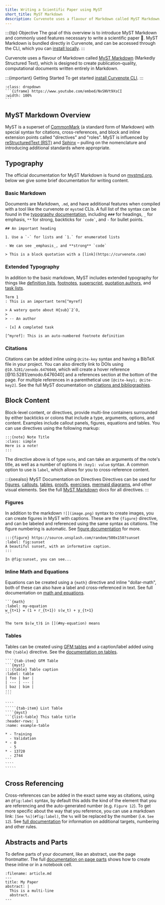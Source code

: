 ```yaml
---
title: Writing a Scientific Paper using MyST
short_title: MyST Markdown
description: Curvenote uses a flavour of Markdown called MyST Markdown, which is designed to create publication-quality, computational documents written entirely in Markdown.
---
```


:::{tip} Objective
The goal of this overview is to introduce MyST Markdown and commonly used features necessary to write a scientific paper 📄.
MyST Markdown is bundled directly in Curvenote, and can be accessed through the CLI, which you can [install locally](./installing.md).
:::

Curvenote uses a flavour of Markdown called [MyST Markdown](https://mystmd.org) (Markedly Structured Text), which is designed to create publication-quality, computational documents written entirely in Markdown.

:::{important} Getting Started
To get started [install Curvenote CLI](./installing.md).
:::

````{note} See the video tutorial 📺
:class: dropdown
```{iframe} https://www.youtube.com/embed/NxSNVt9XsCI
:width: 100%
```
````

## MyST Markdown Overview

MyST is a superset of [CommonMark](https://commonmark.org/) (a standard form of Markdown) with special syntax for citations, cross-references, and block and inline extension points called "directives" and "roles".
MyST is influenced by [reStructuredText (RST)](https://en.wikipedia.org/wiki/reStructuredText) and [Sphinx](https://www.sphinx-doc.org) – pulling on the nomenclature and introducing additional standards where appropriate.

## Typography

The official documentation for MyST Markdown is found on [mystmd.org](https://mystmd.org/guide),
below we give some brief documentation for writing content.

### Basic Markdown

Documents are Markdown, `.md`, and have additional features when compiled with a tool like the curvenote or `mystmd` CLIs. A full list of the syntax can be found in the [typography documentation](https://mystmd.org/guide/typography), including `###` for headings, `_` for emphasis, `**` for strong, backticks for `` `code` ``, and `-` for bullet points.

```{myst}
## An important heading

1. Use a `-` for lists and `1.` for enumerated lists

- We can see _emphasis_, and **strong** `code`

> This is a block quotation with a [link](https://curvenote.com)
```

### Extended Typography

In addition to the basic markdown, MyST includes extended typography for things like [definition lists](https://mystmd.org/guide/typography#definition-lists), [footnotes](https://mystmd.org/guide/typography#footnotes), [superscript](https://mystmd.org/guide/typography#subscript-superscript), [quotation authors](https://mystmd.org/guide/typography#quotations), and [task lists](https://mystmd.org/guide/typography#task-lists).

```{myst}
Term 1
: This is an important term[^myref]

> A watery quote about H{sub}`2`O,
>
> -- An author

- [x] A completed task

[^myref]: This is an auto-numbered footnote definition
```

### Citations

Citations can be added inline using `@cite-key` syntax and having a BibTeX file in your project.
You can also directly link to DOIs using `@10.5281/zenodo.6476040`, which will create a hover reference
[@10.5281/zenodo.6476040] and a references section at the bottom of the page.
For multiple references in a parenthetical use `[@cite-key1; @cite-key2]`.
See the full MyST documentation on [citations and bibliographies](https://mystmd.org/guide/citations).

## Block Content

Block-level content, or directives, provide multi-line containers surrounded by either backticks or colons that include a type, arguments, options, and content. Examples include callout panels, figures, equations and tables. You can use directives using the following markup:

```{myst}
:::{note} Note Title
:class: simple
Here is a note!
:::
```

The directive above is of type `note`, and can take an arguments of the note's title, as well as a number of options in `:key1: value` syntax. A common option to use is `label`, which allows for you to cross-reference content.

:::{seealso} MyST Documentation on Directives
Directives can be used for [figures](https://mystmd.org/guide/figures), [callouts](https://mystmd.org/guide/admonitions), [tables](https://mystmd.org/guide/tables), [proofs](https://mystmd.org/guide/proofs-and-theorems), [exercises](https://mystmd.org/guide/exercises), [mermaid diagrams](https://mystmd.org/guide/diagrams), and other visual elements. See the full [MyST Markdown](https://mystmd.org/guide) docs for all directives.
:::

### Figures

In addition to the markdown `![](image.png)` syntax to create images, you can create figures in MyST with captions.
These are the `{figure}` directive, and can be labeled and referenced using the same syntax as citations. The figure numbering is automatic. See [figure documentation](https://mystmd.org/guide/figures) for more.

```{myst}
:::{figure} https://source.unsplash.com/random/500x150?sunset
:label: fig:sunset
A beautiful sunset, with an informative caption.
:::

In @fig:sunset, you can see...
```

### Inline Math and Equations

Equations can be created using a `{math}` directive and inline "dollar-math", both of these can also have a label and cross-referenced in text. See full documentation on [math and equations](https://mystmd.org/guide/math).

````{myst}
```{math}
:label: my-equation
w_{t+1} = (1 + r_{t+1}) s(w_t) + y_{t+1}
```

The term $s(w_t)$ in [](#my-equation) means
````

### Tables

Tables can be created using [GFM tables](https://github.github.com/gfm/#tables-extension-) and a caption/label added using the `{table}` directive. See the [documentation on tables](https://mystmd.org/guide/tables).

``````{tab-set}
````{tab-item} GFM Table
```{myst}
:::{table} Table caption
:label: table
| foo | bar |
| --- | --- |
| baz | bim |
:::
```

````
`````{tab-item} List Table
````{myst}
```{list-table} This table title
:header-rows: 1
:name: example-table

* - Training
  - Validation
* - 0
  - 5
* - 13720
  - 2744
```
````
`````
``````

## Cross Referencing

Cross-references can be added in the exact same way as citations, using an `@fig:label` syntax, by default this adds the kind of the element that you are referencing and the auto-generated number (e.g. `Figure 12`).
To get more specific about the way that you reference, you can use a markdown link: `[See %s](#fig:label)`, the `%s` will be replaced by the number (i.e. `See 12`). See [full documentation](https://mystmd.org/guide/cross-references) for information on additional targets, numbering and other rules.

## Abstracts and Parts

To define parts of your document, like an abstract, use the page frontmatter. The full [documentation on page parts](https://mystmd.org/guide/document-parts) shows how to create these inline or in a notebook cell.

```{code-block}
:filename: article.md
---
title: My Paper
abstract: |
  This is a multi-line
  abstract.
---
```
